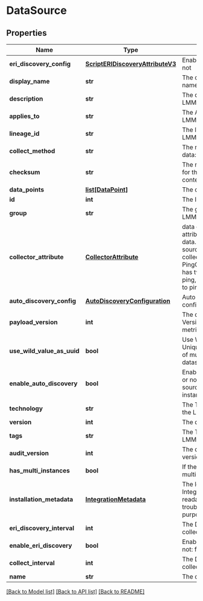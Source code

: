 # DataSource

## Properties
Name | Type | Description | Notes
------------ | ------------- | ------------- | -------------
**eri_discovery_config** | [**ScriptERIDiscoveryAttributeV3**](ScriptERIDiscoveryAttributeV3.md) | Enable ERI Discovery or not | [optional] 
**display_name** | **str** | The data source display name | [optional] 
**description** | **str** | The description for the LMModule | [optional] 
**applies_to** | **str** | The Applies To for the LMModule | [optional] 
**lineage_id** | **str** | The lineageId the LMModule belongs to | [optional] 
**collect_method** | **str** | The  method to collect data: snmp|ping|exs|webpage|wmi|cim|datadump|dns|ipmi|jdbb|script|udp|tcp|xen | 
**checksum** | **str** | The metadata checksum for the LMModule content | [optional] 
**data_points** | [**list[DataPoint]**](DataPoint.md) | The data point list | [optional] 
**id** | **int** | The ID of the LMModule | 
**group** | **str** | The group the LMModule is in | [optional] 
**collector_attribute** | [**CollectorAttribute**](CollectorAttribute.md) | data collector&#39;s attributes to collector data. e.g. a ping data source has a ping collector attribute.   PingCollectorAttributeV1 has two fields. the ip to ping, the data size send to ping | 
**auto_discovery_config** | [**AutoDiscoveryConfiguration**](AutoDiscoveryConfiguration.md) | Auto discovery configuration | [optional] 
**payload_version** | **int** | The dataSource payload Version for custom metrics | [optional] 
**use_wild_value_as_uuid** | **bool** | Use Wildvalue as Unique identifier in case of multiinstance datasource: true|false | [optional] 
**enable_auto_discovery** | **bool** | Enable Auto Discovery or not when this data source has multi instance: false|true | [optional] 
**technology** | **str** | The Technical Notes for the LMModule | [optional] 
**version** | **int** | The data source version | [optional] 
**tags** | **str** | The Tags for the LMModule | [optional] 
**audit_version** | **int** | The data source audit version | [optional] 
**has_multi_instances** | **bool** | If the DataSource has multi instance: true|false | [optional] 
**installation_metadata** | [**IntegrationMetadata**](IntegrationMetadata.md) | The local module&#39;s IntegrationMetadata, readable for troubleshooting purposes | [optional] 
**eri_discovery_interval** | **int** | The DataSource data collect interval | [optional] 
**enable_eri_discovery** | **bool** | Enable ERI Discovery or not: false|true | [optional] 
**collect_interval** | **int** | The DataSource data collect interval | 
**name** | **str** | The data source name | 

[[Back to Model list]](../README.md#documentation-for-models) [[Back to API list]](../README.md#documentation-for-api-endpoints) [[Back to README]](../README.md)


